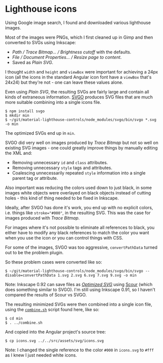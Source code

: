 Lighthouse icons
================

Using Google image search, I found and downloaded various lighthouse images.

Most of the images were PNGs, which I first cleaned up in Gimp and then converted to SVGs using Inkscape:

* _Path / Trace Bitmap... / Brightness cutoff_ with the defaults.
* _File / Document Properties... / Resize page to content_.
* Saved as _Plain SVG_.

I thought `width` and `height` and `viewBox` were important for achieving a 24px icon (all the icons in the standard Angular icon font have a `viewBox` that's 24x24) but they're not - one can leave these values alone.

Even using _Plain SVG_, the resulting SVGs are fairly large and contain all kinds of extraneous information. [SVGO](https://github.com/svg/svgo) produces SVG files that are much more suitable combining into a single icons file.

    $ npm install svgo
    $ mkdir min
    $ ~/git/material-lighthouse-controls/node_modules/svgo/bin/svgo *.svg -o min

The optimized SVGs end up in `min`.

SVGO did very well on images produced by _Trace Bitmap_ but not so well on existing SVG images - one could greatly improve things by manually editing the XML and:

* Removing unnecessary `id` and `class` attributes.
* Removing unnecessary `style` tags and attributes.
* Coalescing unnecessarily repeated `style` information into a single parent tag or attribute.

Also important was reducing the colors used down to just black, in some images white objects were overlayed on black objects instead of cutting holes - this kind of thing needed to be fixed in Inkscape.

Ideally, after SVGO has done it's work, you end up with no explicit colors, i.e. things like `stroke="#000"`, in the resulting SVG. This was the case for images produced with _Trace Bitmap_.

For images where it's not possible to eliminate all references to black, you either have to modify any black references to match the color you want when you use the icon or you can control things with CSS.

For some of the images, SVGO was too aggressive, `convertPathData` turned out to be the problem plugin.

So these problem cases were converted like so:

    $ ~/git/material-lighthouse-controls/node_modules/svgo/bin/svgo --disable=convertPathData 1.svg 2.svg 6.svg 7.svg 9.svg -o min

Note: Inkscape 0.92 can save files as [_Optimized SVG_](https://wiki.inkscape.org/wiki/index.php/Release_notes/0.92#Export_Optimized_SVG) using [Scour](https://github.com/scour-project/scour) (which does something similar to SVGO). I'm still using Inkscape 0.91, so I haven't compared the results of Scour vs SVGO.

The resulting minimized SVGs were then combined into a single icon file, using the [`combine.sh`](combine.sh) script found here, like so:

    $ cd min
    $ . ../combine.sh

And copied into the Angular project's source tree:

    $ cp icons.svg ../../src/assets/svg/icons.svg

Note: I changed the single reference to the color `#000` in `icons.svg` to `#fff` as I knew I just needed white icons.
